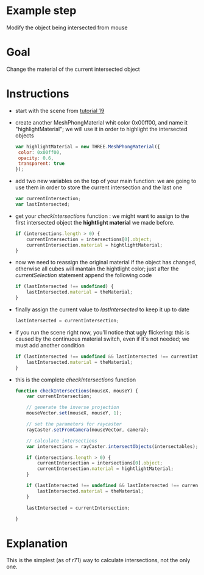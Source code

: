Example step
============
Modify the object being intersected from mouse

Goal
====
Change the material of the current intersected object

Instructions
============
+ start with the scene from [tutorial 19](18_find_intersections.md)
    
+ create another MeshPhongMaterial whit color 0x00ff00, and name it "highlightMaterial"; we will use it in order to highlight 
the intersected objects

    ```javascript
    var highlightMaterial = new THREE.MeshPhongMaterial({
     color: 0x00ff00,
     opacity: 0.6,
     transparent: true
    });
    ```
+ add two new variables on the top of your main function: we are going to use them in order to store the current intersection and
the last one

    ```javascript
    var currentIntersection;
    var lastIntersected;
    ```
    
+ get your _checkIntersections_ function : we might want to assign to the first intersected object the __hightlight material__ 
we made before.

    ```javascript
    if (intersections.length > 0) {
        currentIntersection = intersections[0].object;
        currentIntersection.material = hightlightMaterial;
    }
    ```
+ now we need to reassign the original material if the object has changed, otherwise all cubes will mantain the hightlight 
  color; just after the _currentSelection_ statement append the following code

    ```javascript
    if (lastIntersected !== undefined) {
        lastIntersected.material = theMaterial;
    }
    ```

+ finally assign the current value to _lastIntersected_ to keep it up to date

    ```javascript
    lastIntersected = currentIntersection;
    ```

+ if you run the scene right now, you'll notice that ugly flickering: this is caused by the continuous material switch, even
if it's not needed; we must add another condition

    ```javascript
    if (lastIntersected !== undefined && lastIntersected !== currentIntersection) {
        lastIntersected.material = theMaterial;
    }
    ```
  
+ this is the complete _checkIntersections_ function

    ```javascript
    function checkIntersections(mouseX, mouseY) {
        var currentIntersection;

        // generate the inverse projection
        mouseVector.set(mouseX, mouseY, 1);

        // set the parameters for raycaster
        rayCaster.setFromCamera(mouseVector, camera);

        // calculate intersections
        var intersections = rayCaster.intersectObjects(intersectables);

        if (intersections.length > 0) {
            currentIntersection = intersections[0].object;
            currentIntersection.material = hightlightMaterial;
        }

        if (lastIntersected !== undefined && lastIntersected !== currentIntersection) {
            lastIntersected.material = theMaterial;
        }

        lastIntersected = currentIntersection;

    }
    ```


Explanation
===========
This is the simplest (as of r71) way to calculate intersections, not the only one.